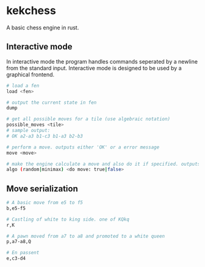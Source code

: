 # kekchess

A basic chess engine in rust.

## Interactive mode

In interactive mode the program handles commands seperated by a newline from the standard input.
Interactive mode is designed to be used by a graphical frontend.

```sh
# load a fen
load <fen>

# output the current state in fen
dump

# get all possible moves for a tile (use algebraic notation)
possible_moves <tile>
# sample output:
# OK a2-a3 b1-c3 b1-a3 b2-b3

# perform a move. outputs either 'OK' or a error message
move <move>

# make the engine calculate a move and also do it if specified. outputs either 'OK <move>' or a error message
algo (random|minimax) <do move: true|false>
```

## Move serialization

```sh
# A basic move from e5 to f5
b,e5-f5

# Castling of white to king side. one of KQkq
r,K

# A pawn moved from a7 to a8 and promoted to a white queen
p,a7-a8,Q

# En passent
e,c3-d4
```
